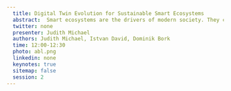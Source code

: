 ```yaml
---
  title: Digital Twin Evolution for Sustainable Smart Ecosystems
  abstract:  Smart ecosystems are the drivers of modern society. They control in- frastructures of socio-techno-economic importance, ensuring their stable and sustainable operation. Smart ecosystems are governed by digital twins—real-time virtual representations of physical in- frastructure. To support the open-ended and reactive traits of smart ecosystems, digital twins need to be able to evolve in reaction to changing conditions. However, digital twin evolution is challenged by the intertwined nature of physical and software components, and their individual evolution. As a consequence, software practitioners find a substantial body of knowledge on software evolution hard to apply in digital twin evolution scenarios and a lack of knowledge on the digital twin evolution itself. The aim of this paper, conse- quently, is to provide software practitioners with tangible leads toward understanding and managing the evolutionary concerns of digital twins. Concretely, we use four distinct digital twin evolution scenarios, contextualized in a citizen energy community case to illustrate the usage of the 7R taxonomy of digital twin evolution. By that, we aim to bridge a significant gap in leveraging software engineering practices to develop robust smart ecosystems.
  twitter: none
  presenter: Judith Michael
  authors: Judith Michael, Istvan David, Dominik Bork
  time: 12:00-12:30
  photo: abl.png
  linkedin: none
  keynotes: true
  sitemap: false
  session: 2
---
```

